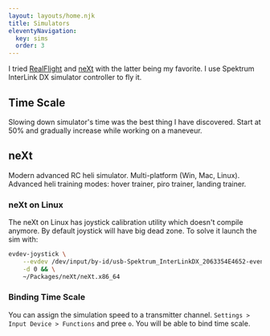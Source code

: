 ```yaml
---
layout: layouts/home.njk
title: Simulators
eleventyNavigation:
  key: sims
  order: 3
---
```


I tried [RealFlight](https://www.realflight.com) and [neXt](https://www.cgm-online.com/rc-flight-simulator/rc-flight-simulator_e.html)
with the latter being my favorite.
I use Spektrum InterLink DX simulator controller to fly it.

## Time Scale

Slowing down simulator's time was the best thing I have
discovered. Start at 50% and gradually increase while working on a maneveur.

## neXt

Modern advanced RC heli simulator. Multi-platform (Win, Mac, Linux).
Advanced heli training modes: hover trainer, piro trainer, landing trainer.

### neXt on Linux

The neXt on Linux has joystick calibration utility which doesn't compile anymore.
By default joystick will have big dead zone. To solve it launch the sim with:

```bash
evdev-joystick \
    --evdev /dev/input/by-id/usb-Spektrum_InterLinkDX_2063354E4652-event-joystick \
    -d 0 && \
    ~/Packages/neXt/neXt.x86_64
```

### Binding Time Scale

You can assign the simulation speed to a transmitter channel.
`Settings > Input Device > Functions` and pree `o`. You will be able to bind
time scale.
